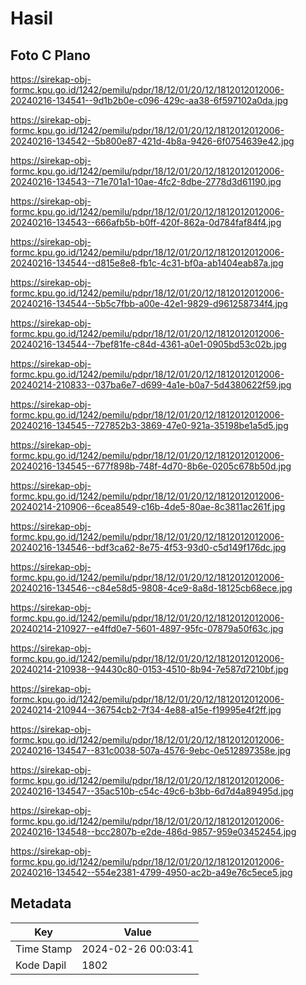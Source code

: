 # Hasil

## Foto C Plano

https://sirekap-obj-formc.kpu.go.id/1242/pemilu/pdpr/18/12/01/20/12/1812012012006-20240216-134541--9d1b2b0e-c096-429c-aa38-6f597102a0da.jpg

https://sirekap-obj-formc.kpu.go.id/1242/pemilu/pdpr/18/12/01/20/12/1812012012006-20240216-134542--5b800e87-421d-4b8a-9426-6f0754639e42.jpg

https://sirekap-obj-formc.kpu.go.id/1242/pemilu/pdpr/18/12/01/20/12/1812012012006-20240216-134543--71e701a1-10ae-4fc2-8dbe-2778d3d61190.jpg

https://sirekap-obj-formc.kpu.go.id/1242/pemilu/pdpr/18/12/01/20/12/1812012012006-20240216-134543--666afb5b-b0ff-420f-862a-0d784faf84f4.jpg

https://sirekap-obj-formc.kpu.go.id/1242/pemilu/pdpr/18/12/01/20/12/1812012012006-20240216-134544--d815e8e8-fb1c-4c31-bf0a-ab1404eab87a.jpg

https://sirekap-obj-formc.kpu.go.id/1242/pemilu/pdpr/18/12/01/20/12/1812012012006-20240216-134544--5b5c7fbb-a00e-42e1-9829-d961258734f4.jpg

https://sirekap-obj-formc.kpu.go.id/1242/pemilu/pdpr/18/12/01/20/12/1812012012006-20240216-134544--7bef81fe-c84d-4361-a0e1-0905bd53c02b.jpg

https://sirekap-obj-formc.kpu.go.id/1242/pemilu/pdpr/18/12/01/20/12/1812012012006-20240214-210833--037ba6e7-d699-4a1e-b0a7-5d4380622f59.jpg

https://sirekap-obj-formc.kpu.go.id/1242/pemilu/pdpr/18/12/01/20/12/1812012012006-20240216-134545--727852b3-3869-47e0-921a-35198be1a5d5.jpg

https://sirekap-obj-formc.kpu.go.id/1242/pemilu/pdpr/18/12/01/20/12/1812012012006-20240216-134545--677f898b-748f-4d70-8b6e-0205c678b50d.jpg

https://sirekap-obj-formc.kpu.go.id/1242/pemilu/pdpr/18/12/01/20/12/1812012012006-20240214-210906--6cea8549-c16b-4de5-80ae-8c3811ac261f.jpg

https://sirekap-obj-formc.kpu.go.id/1242/pemilu/pdpr/18/12/01/20/12/1812012012006-20240216-134546--bdf3ca62-8e75-4f53-93d0-c5d149f176dc.jpg

https://sirekap-obj-formc.kpu.go.id/1242/pemilu/pdpr/18/12/01/20/12/1812012012006-20240216-134546--c84e58d5-9808-4ce9-8a8d-18125cb68ece.jpg

https://sirekap-obj-formc.kpu.go.id/1242/pemilu/pdpr/18/12/01/20/12/1812012012006-20240214-210927--e4ffd0e7-5601-4897-95fc-07879a50f63c.jpg

https://sirekap-obj-formc.kpu.go.id/1242/pemilu/pdpr/18/12/01/20/12/1812012012006-20240214-210938--94430c80-0153-4510-8b94-7e587d7210bf.jpg

https://sirekap-obj-formc.kpu.go.id/1242/pemilu/pdpr/18/12/01/20/12/1812012012006-20240214-210944--36754cb2-7f34-4e88-a15e-f19995e4f2ff.jpg

https://sirekap-obj-formc.kpu.go.id/1242/pemilu/pdpr/18/12/01/20/12/1812012012006-20240216-134547--831c0038-507a-4576-9ebc-0e512897358e.jpg

https://sirekap-obj-formc.kpu.go.id/1242/pemilu/pdpr/18/12/01/20/12/1812012012006-20240216-134547--35ac510b-c54c-49c6-b3bb-6d7d4a89495d.jpg

https://sirekap-obj-formc.kpu.go.id/1242/pemilu/pdpr/18/12/01/20/12/1812012012006-20240216-134548--bcc2807b-e2de-486d-9857-959e03452454.jpg

https://sirekap-obj-formc.kpu.go.id/1242/pemilu/pdpr/18/12/01/20/12/1812012012006-20240216-134542--554e2381-4799-4950-ac2b-a49e76c5ece5.jpg


## Metadata

| Key        | Value               |
| ---------- | ------------------- |
| Time Stamp | 2024-02-26 00:03:41 |
| Kode Dapil | 1802                |



